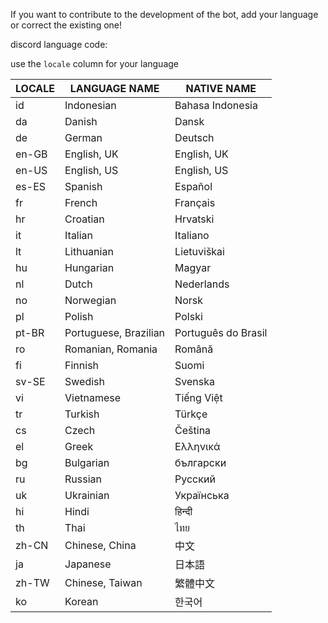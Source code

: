 If you want to contribute to the development of the bot, add your language or correct the existing one!

discord language code:

use the `locale` column for your language

| **LOCALE** | **LANGUAGE NAME**     | **NATIVE NAME**     |
|------------|-----------------------|---------------------|
| id         | Indonesian            | Bahasa Indonesia    |
| da         | Danish                | Dansk               |
| de         | German                | Deutsch             |
| en-GB      | English, UK           | English, UK         |
| en-US      | English, US           | English, US         |
| es-ES      | Spanish               | Español             |
| fr         | French                | Français            |
| hr         | Croatian              | Hrvatski            |
| it         | Italian               | Italiano            |
| lt         | Lithuanian            | Lietuviškai         |
| hu         | Hungarian             | Magyar              |
| nl         | Dutch                 | Nederlands          |
| no         | Norwegian             | Norsk               |
| pl         | Polish                | Polski              |
| pt-BR      | Portuguese, Brazilian | Português do Brasil |
| ro         | Romanian, Romania     | Română              |
| fi         | Finnish               | Suomi               |
| sv-SE      | Swedish               | Svenska             |
| vi         | Vietnamese            | Tiếng Việt          |
| tr         | Turkish               | Türkçe              |
| cs         | Czech                 | Čeština             |
| el         | Greek                 | Ελληνικά            |
| bg         | Bulgarian             | български           |
| ru         | Russian               | Pусский             |
| uk         | Ukrainian             | Українська          |
| hi         | Hindi                 | हिन्दी               |
| th         | Thai                  | ไทย                 |
| zh-CN      | Chinese, China        | 中文                |
| ja         | Japanese              | 日本語              |
| zh-TW      | Chinese, Taiwan       | 繁體中文            |
| ko         | Korean                | 한국어              |
